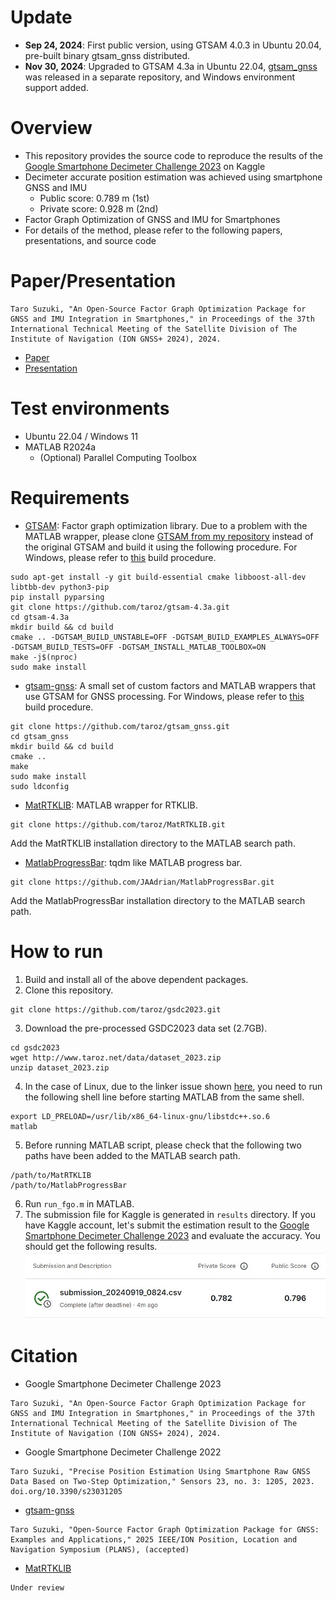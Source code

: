 # Update
- **Sep 24, 2024**: First public version, using GTSAM 4.0.3 in Ubuntu 20.04, pre-built binary gtsam_gnss distributed.
- **Nov 30, 2024**: Upgraded to GTSAM 4.3a in Ubuntu 22.04, [gtsam_gnss](https://github.com/taroz/gtsam_gnss) was released in a separate repository, and Windows environment support added.

# Overview
- This repository provides the source code to reproduce the results of the [Google Smartphone Decimeter Challenge 2023](https://www.kaggle.com/competitions/smartphone-decimeter-2023) on Kaggle
- Decimeter accurate position estimation was achieved using smartphone GNSS and IMU
  - Public score: 0.789 m (1st)
  - Private score:  0.928 m (2nd)
- Factor Graph Optimization of GNSS and IMU for Smartphones
- For details of the method, please refer to the following papers, presentations, and source code

# Paper/Presentation
```
Taro Suzuki, "An Open-Source Factor Graph Optimization Package for GNSS and IMU Integration in Smartphones," in Proceedings of the 37th International Technical Meeting of the Satellite Division of The Institute of Navigation (ION GNSS+ 2024), 2024.
```
- [Paper](http://www.taroz.net/paper/IONGNSS2024_GSDC.pdf)
- [Presentation](http://www.taroz.net/paper/IONGNSS2024_GSDC_ppt.pdf)

# Test environments
- Ubuntu 22.04 / Windows 11
- MATLAB R2024a
  - (Optional) Parallel Computing Toolbox

# Requirements
- [GTSAM](https://github.com/borglab/gtsam):
Factor graph optimization library. Due to a problem with the MATLAB wrapper, please clone [GTSAM from my repository](https://github.com/taroz/gtsam-4.3a) instead of the original GTSAM and build it using the following procedure. For Windows, please refer to [this](https://github.com/taroz/gtsam_gnss/BUILD_WINDOWS.md) build procedure.
```shell
sudo apt-get install -y git build-essential cmake libboost-all-dev libtbb-dev python3-pip
pip install pyparsing
git clone https://github.com/taroz/gtsam-4.3a.git
cd gtsam-4.3a
mkdir build && cd build
cmake .. -DGTSAM_BUILD_UNSTABLE=OFF -DGTSAM_BUILD_EXAMPLES_ALWAYS=OFF -DGTSAM_BUILD_TESTS=OFF -DGTSAM_INSTALL_MATLAB_TOOLBOX=ON
make -j$(nproc)
sudo make install
```

- [gtsam-gnss](https://github.com/taroz/gtsam_gnss): A small set of custom factors and MATLAB wrappers that use GTSAM for GNSS processing. For Windows, please refer to [this](https://github.com/taroz/gtsam_gnss/BUILD_WINDOWS.md) build procedure.
```shell
git clone https://github.com/taroz/gtsam_gnss.git
cd gtsam_gnss
mkdir build && cd build
cmake ..
make
sudo make install
sudo ldconfig
```

- [MatRTKLIB](https://github.com/taroz/MatRTKLIB):
MATLAB wrapper for RTKLIB.
```shell
git clone https://github.com/taroz/MatRTKLIB.git
```
Add the MatRTKLIB installation directory to the MATLAB search path.
- [MatlabProgressBar](https://github.com/JAAdrian/MatlabProgressBar):
tqdm like MATLAB progress bar.
```shell
git clone https://github.com/JAAdrian/MatlabProgressBar.git
```
Add the MatlabProgressBar installation directory to the MATLAB search path.

# How to run
1. Build and install all of the above dependent packages.
2. Clone this repository.
```shell
git clone https://github.com/taroz/gsdc2023.git
```
3. Download the pre-processed GSDC2023 data set (2.7GB).
```shell
cd gsdc2023
wget http://www.taroz.net/data/dataset_2023.zip
unzip dataset_2023.zip
```
4. In the case of Linux, due to the linker issue shown [here](https://github.com/borglab/gtsam/blob/develop/matlab/README.md), you need to run the following shell line before starting MATLAB from the same shell.
```shell
export LD_PRELOAD=/usr/lib/x86_64-linux-gnu/libstdc++.so.6
matlab
```
5. Before running MATLAB script, please check that the following two paths have been added to the MATLAB search path.
```shell
/path/to/MatRTKLIB
/path/to/MatlabProgressBar
```
6. Run `run_fgo.m` in MATLAB.
7. The submission file for Kaggle is generated in `results` directory. If you have Kaggle account, let's submit the estimation result to the [Google Smartphone Decimeter Challenge 2023](https://www.kaggle.com/competitions/smartphone-decimeter-2023) and evaluate the accuracy. You should get the following results.
![](https://github.com/taroz/Misc/blob/master/data/kaggle/gsdc2023_score.jpg?raw=true)

# Citation
- Google Smartphone Decimeter Challenge 2023
```
Taro Suzuki, "An Open-Source Factor Graph Optimization Package for GNSS and IMU Integration in Smartphones," in Proceedings of the 37th International Technical Meeting of the Satellite Division of The Institute of Navigation (ION GNSS+ 2024), 2024.
```
- Google Smartphone Decimeter Challenge 2022
```
Taro Suzuki, "Precise Position Estimation Using Smartphone Raw GNSS Data Based on Two-Step Optimization," Sensors 23, no. 3: 1205, 2023. doi.org/10.3390/s23031205
```
- [gtsam-gnss](https://github.com/taroz/gtsam_gnss)
```
Taro Suzuki, "Open-Source Factor Graph Optimization Package for GNSS: Examples and Applications," 2025 IEEE/ION Position, Location and Navigation Symposium (PLANS), (accepted)
```
- [MatRTKLIB](https://github.com/taroz/MatRTKLIB)
```
Under review
```